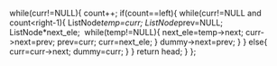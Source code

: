 while(curr!=NULL){
count++;
if(count==left){
while(curr!=NULL  and count<right-1){
ListNode*temp=curr;
ListNode*prev=NULL;
ListNode*next_ele;
​
while(temp!=NULL){
next_ele=temp->next;
curr->next=prev;
prev=curr;
curr=next_ele;
}
dummy->next=prev;
}
}
else{
curr=curr->next;
dummy=curr;
}
}
return head;
}
};